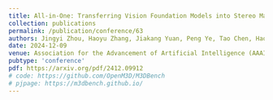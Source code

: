 ```yaml
---
title: All-in-One: Transferring Vision Foundation Models into Stereo Matching
collection: publications
permalink: /publication/conference/63
authors: Jingyi Zhou, Haoyu Zhang, Jiakang Yuan, Peng Ye, Tao Chen, Hao Jiang, Meiya Chen, Yangyang Zhang
date: 2024-12-09
venue: Association for the Advancement of Artificial Intelligence (AAAI)
pubtype: 'conference'
pdf: https://arxiv.org/pdf/2412.09912
# code: https://github.com/OpenM3D/M3DBench
# pjpage: https://m3dbench.github.io/
---
```


<!-- paperurl: 'http://academicpages.github.io/files/paper1.pdf'
citation: 'Your Name, You. (2009). &quot;Paper Title Number 1.&quot; <i>Journal 1</i>. 1(1).' -->
<!-- [Download paper here](http://academicpages.github.io/files/paper1.pdf) -->
